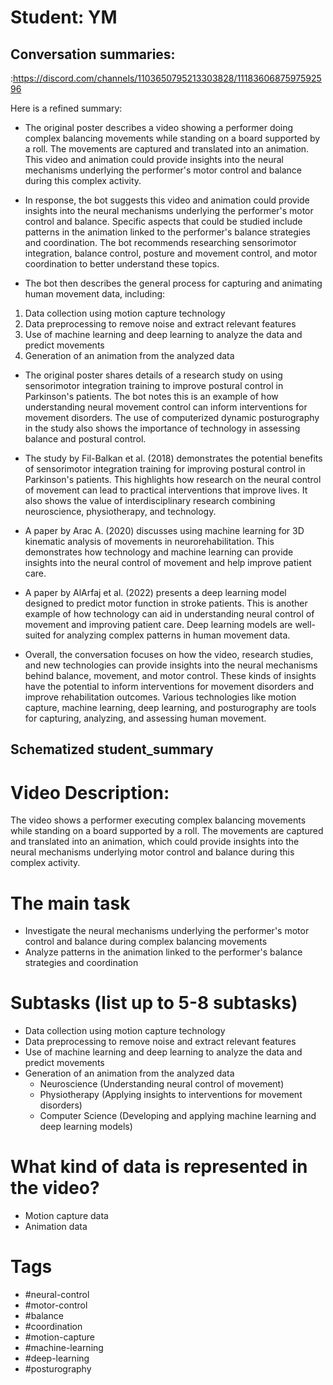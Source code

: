 # Student: YM

## Conversation summaries:

:https://discord.com/channels/1103650795213303828/1118360687597592596

 Here is a refined summary:

- The original poster describes a video showing a performer doing complex balancing movements while standing on a board supported by a roll. The movements are captured and translated into an animation. This video and animation could provide insights into the neural mechanisms underlying the performer's motor control and balance during this complex activity. 

- In response, the bot suggests this video and animation could provide insights into the neural mechanisms underlying the performer's motor control and balance. Specific aspects that could be studied include patterns in the animation linked to the performer's balance strategies and coordination. The bot recommends researching sensorimotor integration, balance control, posture and movement control, and motor coordination to better understand these topics.

- The bot then describes the general process for capturing and animating human movement data, including:

1. Data collection using motion capture technology  
2. Data preprocessing to remove noise and extract relevant features
3. Use of machine learning and deep learning to analyze the data and predict movements
4. Generation of an animation from the analyzed data

- The original poster shares details of a research study on using sensorimotor integration training to improve postural control in Parkinson's patients. The bot notes this is an example of how understanding neural movement control can inform interventions for movement disorders. The use of computerized dynamic posturography in the study also shows the importance of technology in assessing balance and postural control.  

- The study by Fil-Balkan et al. (2018) demonstrates the potential benefits of sensorimotor integration training for improving postural control in Parkinson's patients. This highlights how research on the neural control of movement can lead to practical interventions that improve lives. It also shows the value of interdisciplinary research combining neuroscience, physiotherapy, and technology.  

- A paper by Arac A. (2020) discusses using machine learning for 3D kinematic analysis of movements in neurorehabilitation. This demonstrates how technology and machine learning can provide insights into the neural control of movement and help improve patient care.  

- A paper by AlArfaj et al. (2022) presents a deep learning model designed to predict motor function in stroke patients. This is another example of how technology can aid in understanding neural control of movement and improving patient care. Deep learning models are well-suited for analyzing complex patterns in human movement data.

- Overall, the conversation focuses on how the video, research studies, and new technologies can provide insights into the neural mechanisms behind balance, movement, and motor control. These kinds of insights have the potential to inform interventions for movement disorders and improve rehabilitation outcomes. Various technologies like motion capture, machine learning, deep learning, and posturography are tools for capturing, analyzing, and assessing human movement.



## Schematized student_summary

# Video Description: 
The video shows a performer executing complex balancing movements while standing on a board supported by a roll. The movements are captured and translated into an animation, which could provide insights into the neural mechanisms underlying motor control and balance during this complex activity.

# The main task
 - Investigate the neural mechanisms underlying the performer's motor control and balance during complex balancing movements
 - Analyze patterns in the animation linked to the performer's balance strategies and coordination

# Subtasks (list up to 5-8 subtasks)
 - Data collection using motion capture technology
 - Data preprocessing to remove noise and extract relevant features
 - Use of machine learning and deep learning to analyze the data and predict movements
 - Generation of an animation from the analyzed data
    - Neuroscience (Understanding neural control of movement)
    - Physiotherapy (Applying insights to interventions for movement disorders)
    - Computer Science (Developing and applying machine learning and deep learning models)

# What kind of data is represented in the video?
- Motion capture data
- Animation data

# Tags
- #neural-control
- #motor-control
- #balance
- #coordination
- #motion-capture
- #machine-learning
- #deep-learning
- #posturography


